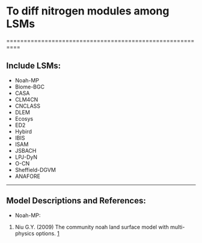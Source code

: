 # To diff nitrogen modules among LSMs
==========================================================
## Include LSMs:
* Noah-MP
* Biome-BGC
* CASA
* CLM4CN
* CNCLASS
* DLEM
* Ecosys
* ED2
* Hybird
* IBIS
* ISAM
* JSBACH
* LPJ-DyN
* O-CN
* Sheffield-DGVM
* ANAFORE
----------------------------------------------------------
## Model Descriptions and References:
* Noah-MP:
1. Niu G.Y. (2009) The community noah land surface model with multi-physics options.
   [1](http://www.jsg.utexas.edu.cn/noah-mp/files/Users_Guide_v0.pdf)
